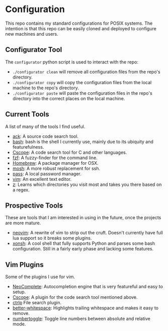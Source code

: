 # Configuration
This repo contains my standard configurations for POSIX systems. The intention
is that this repo can be easily cloned and deployed to configure new machines
and users.

## Configurator Tool
The `configurator` python script is used to interact with the repo:
* `./configurator clean` will remove all configuration files from the repo's
  directory.
* `./configurator copy` will copy the configuration files from the local
  machine to the repo's directory.
* `./configurator paste` will paste the configuration files in the repo's
  directory into the correct places on the local machine.

## Current Tools
A list of many of the tools I find useful.
* [ack](http://beyondgrep.com/): A source code search tool.
* [bash](https://www.gnu.org/software/bash/): bash is the shell I currently
  use, mainly due to its ubiquity and featurefulness.
* [Cscope](http://cscope.sourceforge.net/): A code search tool for C and other
  languages.
* [fzf](https://github.com/junegunn/fzf): A fuzzy-finder for the command line.
* [Homebrew](http://brew.sh/): A package manager for OSX.
* [mosh](https://mosh.mit.edu/): A more robust replacement for ssh.
* [pass](http://www.passwordstore.org/): A local password manager.
* [vim](http://www.vim.org/): An excellent text editor.
* [z](https://github.com/rupa/z): Learns which directories you visit most and
  takes you there based on a regex.

## Prospective Tools
These are tools that I am interested in using in the future, once the projects
are more mature.
* [neovim](https://neovim.io/): A rewrite of vim to strip out the cruft.
  Doesn't currently have full lua support so it breaks some plugins.
* [xonsh](http://xonsh.org/): A cool shell that fully supports Python and parses
  some bash configuration. Still in a fairly early phase and lacking some
  features.

## Vim Plugins
Some of the plugins I use for vim.
* [NeoComplete](https://github.com/Shougo/neocomplete.vim): Autocompletion
  engine that is very featureful and easy to setup.
* [Cscope](http://cscope.sourceforge.net/cscope_vim_tutorial.html): A plugin
  for the code search tool mentioned above.
* [ctrlp](https://github.com/kien/ctrlp.vim) File search plugin.
* [better-whitespace](https://github.com/ntpeters/vim-better-whitespace):
  Highlights trailing whitespace and makes it easy to remove.
* [numbertoggle](https://github.com/jeffkreeftmeijer/vim-numbertoggle): Toggle
  line numbers between absolute and relative mode.
